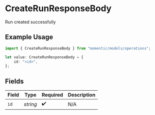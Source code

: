 # CreateRunResponseBody

Run created successfully

## Example Usage

```typescript
import { CreateRunResponseBody } from "momentic/models/operations";

let value: CreateRunResponseBody = {
    id: "<id>",
};
```

## Fields

| Field              | Type               | Required           | Description        |
| ------------------ | ------------------ | ------------------ | ------------------ |
| `id`               | *string*           | :heavy_check_mark: | N/A                |